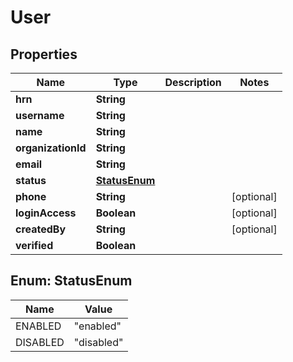 

# User


## Properties

| Name | Type | Description | Notes |
|------------ | ------------- | ------------- | -------------|
|**hrn** | **String** |  |  |
|**username** | **String** |  |  |
|**name** | **String** |  |  |
|**organizationId** | **String** |  |  |
|**email** | **String** |  |  |
|**status** | [**StatusEnum**](#StatusEnum) |  |  |
|**phone** | **String** |  |  [optional] |
|**loginAccess** | **Boolean** |  |  [optional] |
|**createdBy** | **String** |  |  [optional] |
|**verified** | **Boolean** |  |  |



## Enum: StatusEnum

| Name | Value |
|---- | -----|
| ENABLED | &quot;enabled&quot; |
| DISABLED | &quot;disabled&quot; |



